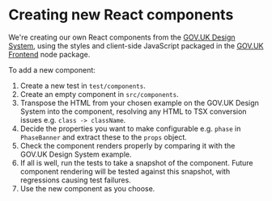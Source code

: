 # Creating new React components

We're creating our own React components from the [GOV.UK Design System](https://design-system.service.gov.uk/components/), using the styles and client-side JavaScript packaged in the [GOV.UK Frontend](https://github.com/alphagov/govuk-frontend) node package.

To add a new component:

1.  Create a new test in `test/components`.
2.  Create an empty component in `src/components`.
3.  Transpose the HTML from your chosen example on the GOV.UK Design System into the component, resolving any HTML to TSX conversion issues e.g. `class -> className`.
4.  Decide the properties you want to make configurable e.g. `phase` in `PhaseBanner` and extract these to the `props` object.
5.  Check the component renders properly by comparing it with the GOV.UK Design System example.
6.  If all is well, run the tests to take a snapshot of the component. Future component rendering will be tested against this snapshot, with regressions causing test failures.
7.  Use the new component as you choose.
